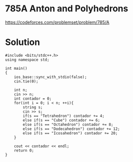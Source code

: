# 785A  Anton and Polyhedrons

https://codeforces.com/problemset/problem/785/A

# Solution

```
#include <bits/stdc++.h>
using namespace std;
 
int main()
{
    ios_base::sync_with_stdio(false);
    cin.tie(0);
    
    int n;
    cin >> n;
    int contador = 0;
    for(int i = 0; i < n; ++i){
        string s;
        cin >> s;
        if(s == "Tetrahedron") contador += 4;
        else if(s == "Cube") contador += 6;
        else if(s == "Octahedron") contador += 8;
        else if(s == "Dodecahedron") contador += 12;
        else if(s == "Icosahedron") contador += 20;
    }
 
    cout << contador << endl;
    return 0;
}
```